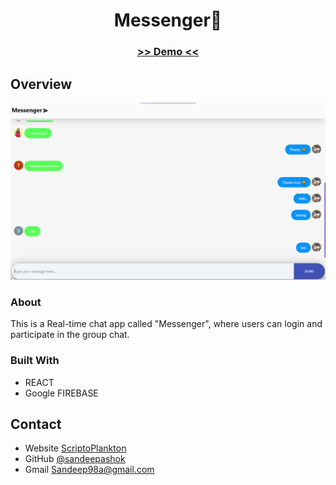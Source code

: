 <!-- Please update value in the {}  -->

<h1 align="center" >Messenger💬</h1>

<div align="center">
  <h3>
    <a href="https://chatapp-d7dc1.web.app/">
     >> Demo <<
    </a>   
  </h3>
</div>


<!-- OVERVIEW -->

## Overview

<p align="center">
  <img src="capture.png"/>
</p>

### About

  This is a Real-time chat app called "Messenger", where users can login and participate in the group chat. 

### Built With

<!-- This section should list any major frameworks that you built your project using. Here are a few examples.-->

- REACT
- Google FIREBASE


## Contact

- Website [ScriptoPlankton](https://sandeep.netlify.app/)
- GitHub [@sandeepashok](https://github.com/sandeepashok)
- Gmail [Sandeep98a@gmail.com](sandeep98a@gmail.com)

